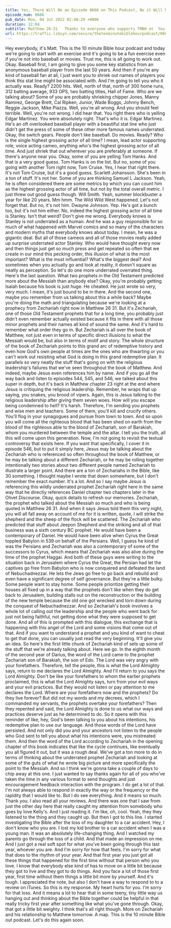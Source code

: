 ```yaml
---
title: Yes, There Will Be an Episode 0666 on This Podcast, No it Will Not Be Dedicated to Lucifer, Lord of Darkness
episode_num: 0666
pub_date: Mon, 04 Jul 2022 02:48:29 +0000
duration: 12:04
subtitle: Matthew 26:31   Thanks to everyone who supports TMBH at  You're the reason we can all do this together!  Music written and performed by .
url: https://traffic.libsyn.com/secure/thetenminutebiblehourpodcast/0666_-_Yes_There_Will_Be_an_Episode_0666_on_This_Podcast_No_it_Will_Not_Be_Dedicated_to_Lucifer_Lord_of_Darkness.mp3
---
```


 Hey everybody, it's Matt. This is the 10 minute Bible hour podcast and today we're going to start with an exercise and it's going to be a fun exercise even if you're not into baseball or movies. Trust me, this is all going to work out. Okay. Baseball first, I am going to give you some key statistics from an anonymous baseball player from the last 50 years. And then if you're any kind of baseball fan at all, I just want you to shriek out names of players you think this stat line might be associated with. And I'm going to tell you who it actually was. Ready? 2200 hits. Well, north of that, north of 300 home runs, 312 batting average, 933 OPS, two batting titles, Hall of Fame. Who are we talking about? Some of you are probably shrieking chipper Jones, Manny Ramirez, George Brett, Cal Ripken, Junior, Wade Boggs, Johnny Bench, Reggie Jackson, Mike Piazza. Well, you're all wrong. And you should feel terrible. Well, you're not wrong. I did hear that. You right there who is yelling Edgar Martinez. You were absolutely right. That's who it is. Edgar Martinez. He's an oft overlooked baseball player with a beautiful stat line who just didn't get the press of some of these other more famous names underrated. Okay, the switch gears. People don't like baseball. Do movies. Ready? Who is the single highest grossing actor of all time? I mean, lead actor supporting role, voice acting cameo, anything who's the highest grossing actor of all time. And just shriek that out wherever you are preferably at someone. If there's anyone near you. Okay, some of you are yelling Tom Hanks. And that is a very good guess. Tom Hanks is on the list. But no, some of you going with another Tom right now, Tom Cruise. Yes, I hear that right there. It's not Tom Cruise, but it's a good guess. Scarlett Johansson. She's been in a ton of stuff. It's not her. Some of you are thinking Samuel L Jackson. Yeah, he is often considered there are some metrics by which you can count him as the highest grossing actor of all time, but not by the total overall metric. I just threw out good guess though. Will Smith. Yeah, summer blockbuster a year for like 20 years. Mm hmm. The Wild Wild West happened. Let's not forget that. But no, it's not him. Dwayne Johnson. Yep. He's got a bunch too, but it's not him either. No, indeed the highest grossing actor of all time is Stanley. Isn't that weird? Don't give me wrong. Everybody knows is Stanley is not underrated as a human. And he was a guy responsible for so much of what happened with Marvel comics and so many of the characters and modern myths that everybody knows about today. I mean, he was a gigantic deal. But all of those cameos and all of those movies really added up surprise underrated actor Stanley. Who would have thought every now and then things just get so much press and get repeated so often that we create in our mind this pecking order, this illusion of what is the most important? What is the most influential? What's the biggest deal? And sometimes when you actually go and look at reality, it doesn't square as neatly as perception. So let's do one more underrated overrated thing. Here's the last question. What two prophets in the Old Testament predicted more about the Messiah than anybody else? Okay, you're probably getting Isaiah because his book is just huge. He cheated. He just wrote so very, very much. I mean, it's just bound to be in there. And the second one, maybe you remember from us talking about this a while back? Maybe you're doing the math and triangulating because we're looking at a prophecy from Zechariah right now in Matthew 26 31. But it's Zechariah, one of those Old Testament prophets that for a long time, you probably just didn't even remember actually existed because it fits in there with all those minor prophets and their names all kind of sound the same. And it's hard to remember what order they go in. But Zechariah is all over the book of Matthew, not just even in terms of specific direct illusions to what the Messiah would be, but also in terms of motif and story. The whole structure of the book of Zechariah points to this grand arc of redemptive history and even how God's own people at times are the ones who are thwarting or you can't work out resisting what God is doing in this grand redemptive plan. It parallels so very neatly the stuff that's going on with the religious leadership's failures that we've seen throughout the book of Matthew. And indeed, maybe Jesus even references him by name. And if you go all the way back and listen to episodes 544, 545, and 546, we talked about this super in depth, but it's back in Matthew chapter 23 right at the end where Jesus is critiquing the religious leadership. Remember, he wraps that up saying, you snakes, you brood of vipers. Again, this is Jesus talking to the religious leadership after giving them seven woes. How will you escape being condemned to hell? It's harsh. Therefore, I'm sending you prophets and wise men and teachers. Some of them, you'll kill and crucify others. You'll flog in your synagogues and pursue from town to town. And so upon you will come all the righteous blood that has been shed on earth from the blood of the righteous able to the blood of Zechariah, son of Barakiah, whom you murdered between the temple and the altar. I tell you the truth, all this will come upon this generation. Now, I'm not going to revisit the textual controversy that exists here. If you want that specifically, I cover it in episode 546, but to put it simply here, Jesus may be talking about the Zechariah who is referenced so often throughout the book of Matthew, or he may be talking about a different Zechariah, or he may be rolling together intentionally two stories about two different people named Zechariah to illustrate a larger point. And there are a ton of Zechariahs in the Bible, like 30 something. I thought maybe I wrote that down somewhere, but I don't remember the exact number. It's a lot. And so I say maybe Jesus is referencing this wildly underrated prophet Zechariah right here in the same way that he directly references Daniel chapter two chapters later in the Olivet Discourse. Okay, quick details to refresh our memories. Zechariah, the prophet who talked about the Messiah so much and who is being quoted in Matthew 26 31. And when it says Jesus told them this very night, you will all fall away on account of me for it is written, quote, I will strike the shepherd and the sheep of the flock will be scattered. The Zechariah who predicted that stuff about Jeepon Shepherd and the striking and all of that business was a sixth century BC prophet. He would have been a contemporary of Daniel. He would have been alive when Cyrus the Great toppled Babylon in 539 on behalf of the Persians. Well, I guess he kind of was the Persians and Zechariah was also a contemporary of some of the successors to Cyrus, which means that Zechariah was also alive during the time of the prophet Haggai. And both of these guys were writing to the situation back in Jerusalem where Cyrus the Great, the Persian had let the captives go free from Babylon who is now conquered and defeated the land of Nebuchadnezzar. He lets the Jews go free to go back and rebuild and even have a significant degree of self governance. But they're a little bulky. Some people want to stay home. Some people prioritize getting their houses all fixed up in a way that the prophets don't like when they do get back to Jerusalem, building stalls out on the reconstruction or the building of the new temple because the old one got wrecked and torn down during the conquest of Nebuchadnezzar. And so Zechariah's book involves a whole lot of calling out the leadership and the people who went back for just not being faithful, not getting done what they were supposed to get done. And all of this is prompted with this dialogue, this exchange that is happening with this angel of the Lord and some visions that come out of that. And if you want to understand a prophet and you kind of want to cheat to get that done, you can usually just read the very beginning. It'll give you an idea. So here's the first little chunk of Zechariah kind of sets up some of the stuff that we're already talking about. Here we go. In the eighth month of the second year of Darius, the word of the Lord came to the prophet Zechariah son of Barakiah, the son of Edo. The Lord was very angry with your forefathers. Therefore, tell the people, this is what the Lord Almighty says, return to me declares the Lord Almighty. And I'll return to you says the Lord Almighty. Don't be like your forefathers to whom the earlier prophets proclaimed, this is what the Lord Almighty says, turn from your evil ways and your evil practices. But they would not listen or pay attention to me declares the Lord. Where are your forefathers now and the prophets? Do they live forever? But did not my words and my decrees, which I commanded my servants, the prophets overtake your forefathers? Then they repented and said, the Lord Almighty is done to us what our ways and practices deserve just as he determined to do. So it opens with this reminder of like, hey, God's been talking to you about his intentions, his redemptive plan to use our language. And those words of the Lord have persisted. And not only did you and your ancestors not listen to the people who God sent to tell you about what his intentions were, you mistreated them. And then the word of the Lord according to Zechariah in the opening chapter of this book indicates that like the cycle continues, like eventually you all figured it out, but it was a rough deal. We've got a ton more to do in terms of thinking about the underrated prophet Zechariah and looking at some of the guts of what he wrote big picture and more specifically the point to the Messiah. And so I think we're gonna take a couple of days to chip away at this one. I just wanted to say thanks again for all of you who've taken the time in any various format to send thoughts and just encouragement feedback interaction with the program. I do get a lot of that. I'm not always able to respond in exactly the way or the frequency or the rapidity that I would like to. But I do see everything. And it means so much. Thank you. I also read all your reviews. And there was one that I saw from just the other day here that really caught my attention from somebody who goes by love Kelly's. And I just reading it. I'm like, oh, cool. Yeah, they they listened to the thing and they caught up. But then I got to this line. I started investigating the Bible after the loss of my daughter to a car accident. Hey, I don't know who you are. I lost my kid brother to a car accident when I was a young man. It was an absolutely life-changing thing. And I watched my parents go through the loss of a child. And that made an impression on me. And I just got a real soft spot for what you've been going through this last year, whoever you are. And I'm sorry for how that feels. I'm sorry for what that does to the rhythm of your year. And that first year you just got all these things that happened for the first time without that person who you love. I know that everybody else kind of has to move on a little bit because they got to live and they got to do things. And you face a lot of those first year, first time without them things a little bit more by yourself. And it's tough. I appreciated the note, but also I don't have a way to respond to to a review on iTunes. So this is my response. My heart hurts for you. I'm sorry for that loss. And it means a lot to hear that in some teeny, tiny little way us hanging out and thinking about the Bible together could be helpful in that really tricky first year after something like what you've gone through. Okay, that got a little bit weighty. I think that's all right though. More on Zechariah and his relationship to Matthew tomorrow. A map. This is the 10 minute Bible out podcast. Let's do this again soon.